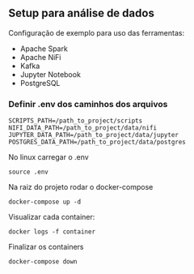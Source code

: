## Setup para análise de dados ##

Configuração de exemplo para uso das ferramentas:
- Apache Spark
- Apache NiFi
- Kafka
- Jupyter Notebook
- PostgreSQL

### Definir .env dos caminhos dos arquivos ###

```
SCRIPTS_PATH=/path_to_project/scripts
NIFI_DATA_PATH=/path_to_project/data/nifi
JUPYTER_DATA_PATH=/path_to_project/data/jupyter
POSTGRES_DATA_PATH=/path_to_project/data/postgres
```

No linux carregar o .env 
```
source .env
```

Na raiz do projeto rodar o docker-compose

```
docker-compose up -d
```

Visualizar cada container:
```
docker logs -f container
```

Finalizar os containers
```
docker-compose down
```
